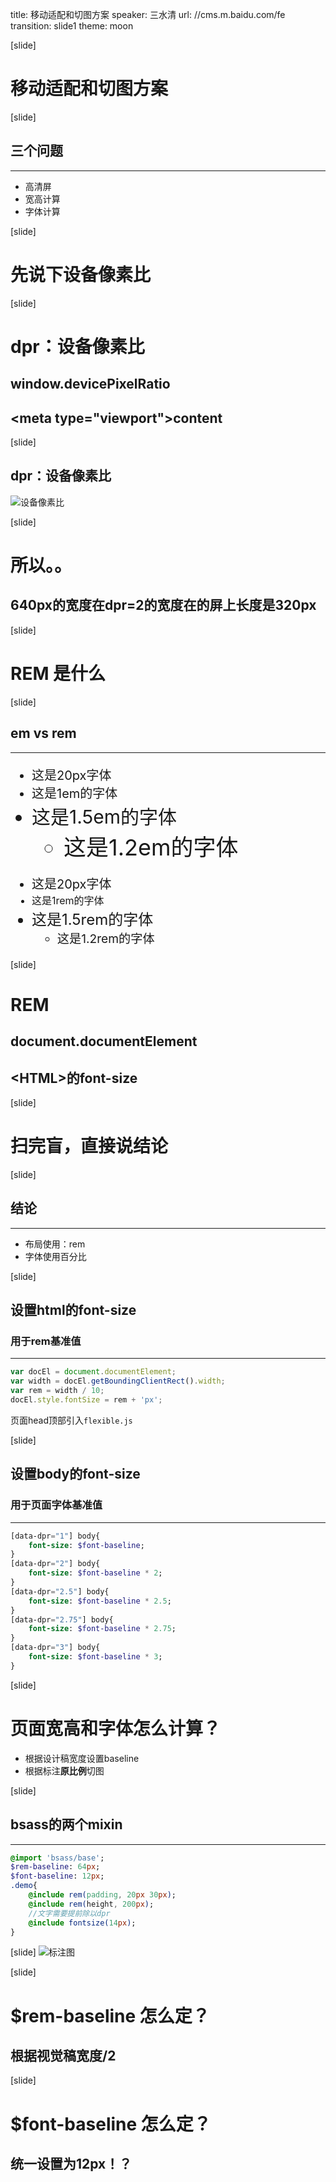 title: 移动适配和切图方案
speaker: 三水清
url: //cms.m.baidu.com/fe
transition: slide1
theme: moon


[slide]
# 移动适配和切图方案

[slide]
## 三个问题
----
* 高清屏
* 宽高计算
* 字体计算

[slide]
# 先说下设备像素比

[slide]
# dpr：设备像素比

<h2 class="fadeIn"><b class="text-warning">window.devicePixelRatio</b></h2>
<h2 class="fadeIn"><b class="text-warning">&lt;meta type="viewport"&gt;</b><b class="text-danger">content</b></h2>

[slide]
## dpr：设备像素比
![设备像素比](/assets/flexible/dpr.gif)

[slide]
# <span class="yellow">所以。。</span>
## <span class="yellow">640px的宽度在<span class="red">dpr=2</span>的宽度在的屏上长度是320px</span>

[slide]
# REM 是什么

[slide]
## em vs rem
---------
<div class="columns-2">
    <div style="font-size: 20px;">
        <ul class="">
            <li>这是20px字体</li>
            <li style="font-size: 1em">这是1em的字体</li>
            <li style="font-size: 1.5em">这是1.5em的字体
                <ul class="">
                    <li style="font-size: 1.2em">这是1.2em的字体</li>
                </ul>
            </li>
        </ul>
    </div>
    <div style="font-size: 20px;">
        <ul class="">
            <li>这是20px字体</li>
            <li style="font-size: 1rem">这是1rem的字体</li>
            <li style="font-size: 1.5rem">这是1.5rem的字体
                <ul class="">
                    <li style="font-size: 1.2rem">这是1.2rem的字体</li>
                </ul>
            </li>
        </ul>
    </div>
</div>

[slide]

<h1><span class="text-danger">R</span>EM</h1>
<h2 class="fadeIn"><b class="text-warning">document.documentElement</b></h2>
<h2 class="fadeIn"><b class="text-warning">&lt;HTML&gt;的</b><b class="text-danger">font-size</b></h2>

[slide]
# 扫完盲，直接说结论

[slide]
## 结论
----

* 布局使用：rem
* 字体使用百分比

[slide]
## 设置html的font-size
### 用于rem基准值
-----
```js
var docEl = document.documentElement;
var width = docEl.getBoundingClientRect().width;
var rem = width / 10;
docEl.style.fontSize = rem + 'px';
```

页面head顶部引入`flexible.js`

[slide]
## 设置body的font-size
### 用于页面字体基准值
-----

```sass
[data-dpr="1"] body{
    font-size: $font-baseline;
}
[data-dpr="2"] body{
    font-size: $font-baseline * 2;
}
[data-dpr="2.5"] body{
    font-size: $font-baseline * 2.5;
}
[data-dpr="2.75"] body{
    font-size: $font-baseline * 2.75;
}
[data-dpr="3"] body{
    font-size: $font-baseline * 3;
}
```

[slide]
<h1 class="red">页面宽高和字体怎么计算？</h1>
<ul class="yellow bounceIn">
    <li>根据设计稿宽度设置baseline</li>
    <li>根据标注<b class="blue">原比例</b>切图</li>
</ul>

[slide]
## bsass的两个mixin
----

```sass
@import 'bsass/base';
$rem-baseline: 64px;
$font-baseline: 12px;
.demo{
    @include rem(padding, 20px 30px);
    @include rem(height, 200px);
    //文字需要提前除以dpr
    @include fontsize(14px);
}
```

[slide]
![标注图](/assets/flexible/mark.png)

[slide]
<h1 class="red">$rem-baseline 怎么定？</h1>
<h2 class="yellow"><span>根据视觉稿宽度/2</span></h2>

[slide]
<h1 class="red">$font-baseline 怎么定？</h1>
<h2 class="yellow"><span>统一设置为12px！？</span></h2>
